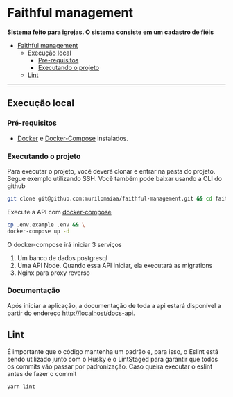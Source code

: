 # Faithful management
**Sistema feito para igrejas. O sistema consiste em um cadastro de fiéis**

- [Faithful management](#faithful-management)
  - [Execução local](#execução-local)
    - [Pré-requisitos](#pré-requisitos)
    - [Executando o projeto](#executando-o-projeto)
  - [Lint](#lint)

---

## Execução local

### Pré-requisitos

- [Docker](https://docs.docker.com/get-docker/) e [Docker-Compose](https://docs.docker.com/compose/install/) instalados.

### Executando o projeto

Para executar o projeto, você deverá clonar e entrar na pasta do projeto. Segue exemplo utilizando SSH. Você também pode baixar usando a CLI do github

```sh
git clone git@github.com:murilomaiaa/faithful-management.git && cd faithful-management

```

Execute a API com [docker-compose](./docker-compose.yml)

```sh
cp .env.example .env && \
docker-compose up -d
```
O docker-compose irá iniciar 3 serviços
1. Um banco de dados postgresql
2. Uma API Node. Quando essa API iniciar, ela executará as migrations
3. Nginx para proxy reverso

### Documentação

Após iniciar a aplicação, a documentação de toda a api estará disponível a partir do endereço <http://localhost/docs-api>.

## Lint

É importante que o código mantenha um padrão e, para isso, o Eslint está sendo utilizado junto com o Husky e o LintStaged para garantir que todos os commits vão passar por padronização.
Caso queira executar o eslint antes de fazer o commit
```sh
yarn lint
```
